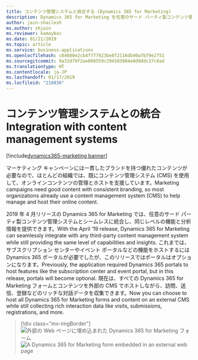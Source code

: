 ```yaml
---
title: コンテンツ管理システムと統合する (Dynamics 365 for Marketing)
description: Dynamics 365 for Marketing を任意のサード パーティ製コンテンツ管理システムと統合し、同じレベルの機能と分析情報を提供できます
author: jain-shailesh
ms.author: shjain
ms.reviewer: kamaybac
ms.date: 01/21/2019
ms.topic: article
ms.service: business-applications
ms.openlocfilehash: c84680e2cb4f777923be8f2116db40a7b79e2751
ms.sourcegitcommit: 9a31d79f2ae098559c294503984e0d9ddc37c0ad
ms.translationtype: HT
ms.contentlocale: ja-JP
ms.lasthandoff: 01/17/2019
ms.locfileid: "210836"
---
```

# <a name="integration-with-content-management-systems"></a><span data-ttu-id="c61aa-103">コンテンツ管理システムとの統合</span><span class="sxs-lookup"><span data-stu-id="c61aa-103">Integration with content management systems</span></span>
[!include[dynamics365-marketing banner](../includes/dynamics365-marketing.md)]


<span data-ttu-id="c61aa-104">マーケティング キャンペーンには一貫したブランドを持つ優れたコンテンツが必要なので、ほとんどの組織では、既にコンテンツ管理システム (CMS) を使用して、オンラインコンテンツの管理とホストを支援しています。</span><span class="sxs-lookup"><span data-stu-id="c61aa-104">Marketing campaigns need good content with consistent branding, so most organizations already use a content management system (CMS) to help manage and host their online content.</span></span>

<span data-ttu-id="c61aa-105">2019 年 4 月リリースの Dynamics 365 for Marketing では、任意のサード パーティ製コンテンツ管理システムとシームレスに統合し、同じレベルの機能と分析情報を提供できます。</span><span class="sxs-lookup"><span data-stu-id="c61aa-105">With the April ‘19 release, Dynamics 365 for Marketing can seamlessly integrate with any third-party content management system while still providing the same level of capabilities and insights.</span></span> <span data-ttu-id="c61aa-106">これまでは、サブスクリプション センターやイベント ポータルなどの機能をホストするには Dynamics 365 ポータルが必要でしたが、このリリースではポータルはオプションになります。</span><span class="sxs-lookup"><span data-stu-id="c61aa-106">Previously, the application required Dynamics 365 portals to host features like the subscription center and event portal, but in this release, portals will become optional.</span></span> <span data-ttu-id="c61aa-107">現在は、すべての Dynamics 365 for Marketing フォームとコンテンツを外部の CMS でホストしながら、訪問、送信、登録などのリッチな対話データを収集できます。</span><span class="sxs-lookup"><span data-stu-id="c61aa-107">Now you can choose to host all Dynamics 365 for Marketing forms and content on an external CMS while still collecting rich interaction data like visits, submissions, registrations, and more.</span></span>

> [!div class="mx-imgBorder"]
> <span data-ttu-id="c61aa-108">![外部の Web ページに埋め込まれた Dynamics 365 for Marketing フォーム](media/integration-content-management-systems-1.png "外部の Web ページに埋め込まれた Dynamics 365 for Marketing フォーム")</span><span class="sxs-lookup"><span data-stu-id="c61aa-108">![A Dynamics 365 for Marketing form embedded in an external web page](media/integration-content-management-systems-1.png "A Dynamics 365 for Marketing form embedded in an external web page")</span></span>
